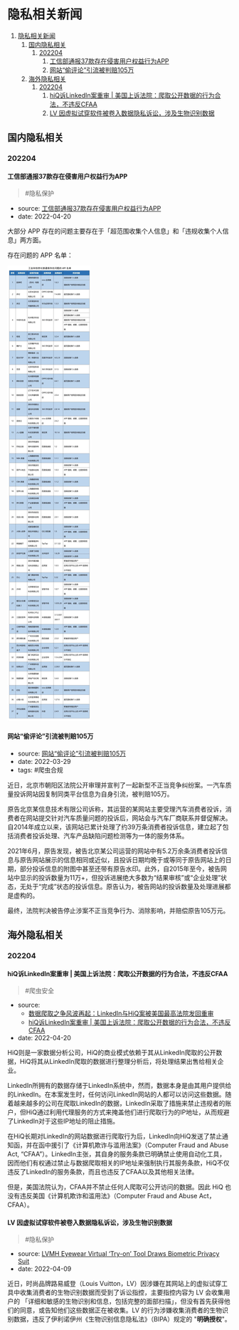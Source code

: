 <!--
 * @Author: Kyle Zhang
 * @Date: 2022-04-20 20:04:58
 * @LastEditors: Kyle Zhang
 * @LastEditTime: 2022-04-22 16:47:45
 * @FilePath: /awesome-privacy-chinese/news.md
 * @Description: 
-->

# 隐私相关新闻

1. [隐私相关新闻](#隐私相关新闻)
    1. [国内隐私相关](#国内隐私相关)
        1. [202204](#202204)
            1. [工信部通报37款存在侵害用户权益行为APP](#工信部通报37款存在侵害用户权益行为app)
            2. [网站“偷评论”引流被判赔105万](#网站偷评论引流被判赔105万)
    2. [海外隐私相关](#海外隐私相关)
        1. [202204](#202204-1)
            1. [hiQ诉LinkedIn案重审 | 美国上诉法院：爬取公开数据的行为合法，不违反CFAA](#hiq诉linkedin案重审--美国上诉法院爬取公开数据的行为合法不违反cfaa)
            2. [LV 因虚拟试穿软件被卷入数据隐私诉讼，涉及生物识别数据](#lv-因虚拟试穿软件被卷入数据隐私诉讼涉及生物识别数据)

## 国内隐私相关

### 202204

#### 工信部通报37款存在侵害用户权益行为APP

> #隐私保护

- source: [工信部通报37款存在侵害用户权益行为APP](https://www.cnii.com.cn/gxdt/202204/t20220421_374546.html)
- date: 2022-04-20

大部分 APP 存在的问题主要存在于「超范围收集个人信息」和「违规收集个人信息」两方面。

存在问题的 APP 名单：

![problem-app-list](./files/assets/problem-app-list.jpeg)
#### 网站“偷评论”引流被判赔105万

- source: [网站“偷评论”引流被判赔105万](http://www.ce.cn/culture/gd/202204/06/t20220406_37463685.shtml)
- date: 2022-03-29
- tags: #爬虫合规

近日，北京市朝阳区法院公开审理并宣判了一起新型不正当竞争纠纷案。一汽车质量投诉网站因复制同类平台信息为自身引流，被判赔105万。

原告北京某信息技术有限公司诉称，其运营的某网站主要受理汽车消费者投诉，消费者在网站提交针对汽车质量问题的投诉后，网站会与汽车厂商联系并督促解决。自2014年成立以来，该网站已累计处理了约39万条消费者投诉信息，建立起了包括消费者投诉处理、汽车产品缺陷问题检测等为一体的服务体系。

2021年6月，原告发现，被告北京某公司运营的网站中有5.2万余条消费者投诉信息与原告网站展示的信息相同或近似，且投诉日期均晚于或等同于原告网站上的日期，部分投诉信息的附图中甚至还带有原告水印。此外，自2015年至今，被告网站中显示的投诉数量为11万+，但投诉进展绝大多数为“结果审核”或“企业处理”状态，无处于“完成”状态的投诉信息。原告认为，被告网站的投诉数量及处理进展都是虚构的。

最终，法院判决被告停止涉案不正当竞争行为、消除影响，并赔偿原告105万元。

## 海外隐私相关

### 202204

#### hiQ诉LinkedIn案重审 | 美国上诉法院：爬取公开数据的行为合法，不违反CFAA

> #爬虫安全

- source:
    - [数据爬取之争风波再起：LinkedIn与HiQ案被美国最高法院发回重审](http://www.tylaw.com.cn/cn/news_content.aspx?contentID=00000000000000003025&Lan=CN&MenuID=00000000000000000006)
    - [hiQ诉LinkedIn案重审 | 美国上诉法院：爬取公开数据的行为合法，不违反CFAA](https://posts.careerengine.us/p/626031b9d553240f9219d185?from=latest-posts-panel&type=title)
- date: 2022-04-20

HiQ则是一家数据分析公司，HiQ的商业模式依赖于其从LinkedIn爬取的公开数据，HiQ将其从LinkedIn爬取的数据进行整理分析后，将处理结果出售给相关企业。

LinkedIn所拥有的数据存储于LinkedIn系统中，然而，数据本身是由其用户提供给的LinkedIn。在本案发生时，任何访问LinkedIn网站的人都可以访问这些数据。随着越来越多的公司在爬取LinkedIn的数据，LinkedIn采取了措施来禁止违规者的账户，但HiQ通过利用代理服务的方式来掩盖他们进行爬取行为的IP地址，从而规避了LinkedIn对于这些IP地址的阻止措施。

在HiQ长期对LinkedIn的网站数据进行爬取行为后，LinkedIn向HiQ发送了禁止通知函，并在函中援引了《计算机欺诈与滥用法案》（Computer Fraud and Abuse Act, “CFAA”）。LinkedIn主张，其自身的服务条款已明确禁止使用自动化工具，因而他们有权通过禁止与数据爬取相关的IP地址来强制执行其服务条款，HiQ不仅违反了LinkedIn的服务条款，而且也违反了CFAA以及其他相关法律。

但是，美国法院认为，CFAA并不禁止任何人爬取可公开访问的数据。因此 HiQ 也没有违反美国《计算机欺诈和滥用法》（Computer Fraud and Abuse Act，CFAA）。

#### LV 因虚拟试穿软件被卷入数据隐私诉讼，涉及生物识别数据

> #隐私保护

- source: [LVMH Eyewear Virtual ‘Try-on’ Tool Draws Biometric Privacy Suit](https://www.bloomberg.com/news/articles/2022-04-09/lvmh-eyewear-virtual-try-on-tool-draws-biometric-privacy-suit)
- date: 2022-04-09

近日，时尚品牌路易威登（Louis Vuitton，LV）因涉嫌在其网站上的虚拟试穿工具中收集消费者的生物识别数据而受到了诉讼指控，主要指控内容为 LV 会收集用户的 「详细和敏感的生物识别和信息，包括完整的面部扫描」，但没有首先获得他们的同意，或告知他们这些数据正在被收集。LV 的行为涉嫌收集消费者的生物识别数据，违反了伊利诺伊州《生物识别信息隐私法》（BIPA）规定的 "**明确授权**"。
